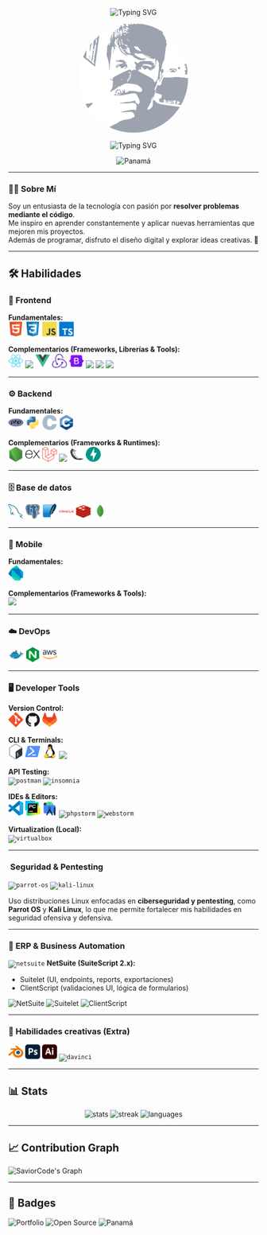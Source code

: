 <p align="center">
<img src="https://readme-typing-svg.herokuapp.com?font=Fira+Code&pause=1000&center=true&vCenter=true&repeat=false&width=435&lines=S4VI0R+C0D3" alt="Typing SVG" />
</p>

<p align="center">
  <img src="https://raw.githubusercontent.com/saviorcode/saviorcode/main/avatar.svg"
       width="220" alt="avatar" style="border-radius:50%;" />
</p>
  
</span>
</p>

<p align="center">
<img src="https://readme-typing-svg.herokuapp.com?font=Fira+Code&size=12&pause=1000&color=9C6DF7&center=true&vCenter=true&repeat=false&width=435&lines=Panamenian+FullStack+Dev" alt="Typing SVG" />
</p>

<p align="center">
<img src="https://upload.wikimedia.org/wikipedia/commons/a/ab/Flag_of_Panama.svg" alt="Panamá" width="32"/>
</p>


---

### 👨‍💻 Sobre Mí
Soy un entusiasta de la tecnología con pasión por **resolver problemas mediante el código**.  
Me inspiro en aprender constantemente y aplicar nuevas herramientas que mejoren mis proyectos.  
Además de programar, disfruto el diseño digital y explorar ideas creativas. 🎨

---


## 🛠 Habilidades

### 🎨 Frontend  

**Fundamentales:**  
<code><img height="30" src="https://raw.githubusercontent.com/devicons/devicon/master/icons/html5/html5-original.svg"></code>
<code><img height="30" src="https://raw.githubusercontent.com/devicons/devicon/master/icons/css3/css3-original.svg"></code>
<code><img height="30" src="https://raw.githubusercontent.com/devicons/devicon/master/icons/javascript/javascript-original.svg"></code>
<code><img height="30" src="https://raw.githubusercontent.com/devicons/devicon/master/icons/typescript/typescript-original.svg"></code>

**Complementarios (Frameworks, Librerías & Tools):**  
<code><img height="30" src="https://raw.githubusercontent.com/devicons/devicon/master/icons/react/react-original.svg"></code>
<code><img height="30" src="https://cdn.worldvectorlogo.com/logos/nextjs-2.svg"></code>
<code><img height="30" src="https://raw.githubusercontent.com/devicons/devicon/master/icons/vuejs/vuejs-original.svg"></code>
<code><img height="30" src="https://raw.githubusercontent.com/devicons/devicon/master/icons/redux/redux-original.svg"></code>
<code><img height="30" src="https://raw.githubusercontent.com/devicons/devicon/master/icons/bootstrap/bootstrap-original.svg"></code>
<code><img height="30" src="https://www.vectorlogo.zone/logos/tailwindcss/tailwindcss-icon.svg"></code>
<code><img height="30" src="https://www.chartjs.org/media/logo-title.svg"></code>
<code><img height="30" src="https://profilinator.rishav.dev/skills-assets/jquery.png"></code>

---

### ⚙️ Backend  

**Fundamentales:**  
<code><img height="30" src="https://raw.githubusercontent.com/devicons/devicon/master/icons/php/php-original.svg"></code>
<code><img height="30" src="https://raw.githubusercontent.com/devicons/devicon/master/icons/python/python-original.svg"></code>
<code><img height="30" src="https://raw.githubusercontent.com/devicons/devicon/master/icons/c/c-original.svg"></code>
<code><img height="30" src="https://raw.githubusercontent.com/devicons/devicon/master/icons/cplusplus/cplusplus-original.svg"></code>

**Complementarios (Frameworks & Runtimes):**  
<code><img height="30" src="https://raw.githubusercontent.com/devicons/devicon/master/icons/nodejs/nodejs-original.svg"></code>
<code><img height="30" src="https://raw.githubusercontent.com/devicons/devicon/master/icons/express/express-original.svg"></code>
<code><img height="30" src="https://raw.githubusercontent.com/devicons/devicon/master/icons/laravel/laravel-original.svg"></code>
<code><img height="30" src="https://cdn.worldvectorlogo.com/logos/django.svg"></code>
<code><img height="30" src="https://raw.githubusercontent.com/devicons/devicon/master/icons/flask/flask-original.svg"></code>
<code><img height="30" src="https://raw.githubusercontent.com/devicons/devicon/master/icons/fastapi/fastapi-original.svg"></code>

---

### 🗄️ Base de datos  

<code><img height="30" src="https://raw.githubusercontent.com/devicons/devicon/master/icons/mysql/mysql-original.svg"></code>
<code><img height="30" src="https://raw.githubusercontent.com/devicons/devicon/master/icons/postgresql/postgresql-original.svg"></code>
<code><img height="30" src="https://raw.githubusercontent.com/devicons/devicon/master/icons/sqlite/sqlite-original.svg"></code>
<code><img height="30" src="https://raw.githubusercontent.com/devicons/devicon/master/icons/oracle/oracle-original.svg"></code>
<code><img height="30" src="https://raw.githubusercontent.com/devicons/devicon/master/icons/redis/redis-original.svg"></code>
<code><img height="30" src="https://raw.githubusercontent.com/devicons/devicon/master/icons/mongodb/mongodb-original.svg"></code>

---


### 📱 Mobile  

**Fundamentales:**  
<code><img height="30" src="https://raw.githubusercontent.com/devicons/devicon/master/icons/dart/dart-original.svg"></code>

**Complementarios (Frameworks & Tools):**  
<code><img height="30" src="https://www.vectorlogo.zone/logos/flutterio/flutterio-icon.svg"></code>

---

### ☁️ DevOps  

<code><img height="30" src="https://raw.githubusercontent.com/devicons/devicon/master/icons/docker/docker-original.svg"></code>
<code><img height="30" src="https://raw.githubusercontent.com/devicons/devicon/master/icons/nginx/nginx-original.svg"></code>
<code><img height="30" src="https://raw.githubusercontent.com/devicons/devicon/master/icons/amazonwebservices/amazonwebservices-original-wordmark.svg"></code>

---

### 🖥️ Developer Tools  

**Version Control:**  
<code><img height="30" src="https://raw.githubusercontent.com/devicons/devicon/master/icons/git/git-original.svg"></code>
<code><img height="30" src="https://raw.githubusercontent.com/devicons/devicon/master/icons/github/github-original.svg"></code>
<code><img height="30" src="https://raw.githubusercontent.com/devicons/devicon/master/icons/gitlab/gitlab-original.svg"></code>

**CLI & Terminals:**  
<code><img height="30" src="https://raw.githubusercontent.com/devicons/devicon/master/icons/bash/bash-original.svg"></code>
<code><img height="30" src="https://raw.githubusercontent.com/devicons/devicon/master/icons/powershell/powershell-original.svg"></code>
<code><img height="30" src="https://raw.githubusercontent.com/devicons/devicon/master/icons/linux/linux-original.svg"></code> <!-- Zsh/Bash -->
<code><img height="30" src="https://cdn.jsdelivr.net/gh/devicons/devicon/icons/windows8/windows8-original.svg"></code> <!-- CMD -->

**API Testing:**  
<code><img height="30" src="https://www.vectorlogo.zone/logos/getpostman/getpostman-icon.svg" alt="postman"></code>
<code><img height="30" src="https://insomnia.rest/images/insomnia-logo-light.svg" alt="insomnia"></code>

**IDEs & Editors:**  
<code><img height="30" src="https://raw.githubusercontent.com/devicons/devicon/master/icons/vscode/vscode-original.svg"></code>
<code><img height="30" src="https://raw.githubusercontent.com/devicons/devicon/master/icons/pycharm/pycharm-original.svg"></code>
<code><img height="30" src="https://raw.githubusercontent.com/devicons/devicon/master/icons/androidstudio/androidstudio-original.svg"></code>
<code><img height="30" src="https://resources.jetbrains.com/storage/products/phpstorm/img/meta/phpstorm_logo_300x300.png" alt="phpstorm"></code>
<code><img height="30" src="https://resources.jetbrains.com/storage/products/webstorm/img/meta/webstorm_logo_300x300.png" alt="webstorm"></code>

**Virtualization (Local):**  
<code><img height="30" src="https://upload.wikimedia.org/wikipedia/commons/d/d5/Virtualbox_logo.png" alt="virtualbox"></code>

---

### ​ Seguridad & Pentesting  

<code><img height="30" src="https://tse3.mm.bing.net/th/id/OIP.PYERB_cLi2_djWV8JEy93QHaHa?r=0&w=474&h=474&c=7&p=0" alt="parrot-os"></code>
<code><img height="30" src="https://www.kali.org/images/kali-logo.svg" alt="kali-linux"></code>

Uso distribuciones Linux enfocadas en **ciberseguridad y pentesting**, como **Parrot OS** y **Kali Linux**, lo que me permite fortalecer mis habilidades en seguridad ofensiva y defensiva.

---

### 🧩 ERP & Business Automation
<code><img height="30" src="https://www.netsuite.com/portal/assets/ico/favicon.ico" alt="netsuite"></code>
**NetSuite (SuiteScript 2.x):**  
- Suitelet (UI, endpoints, reports, exportaciones)
- ClientScript (validaciones UI, lógica de formularios)

<!-- Badges descriptivos -->
![NetSuite](https://img.shields.io/badge/NetSuite-SuiteScript%202.x-FF0000?logo=oracle&logoColor=white)
![Suitelet](https://img.shields.io/badge/Script-Suitelet-0A66C2)
![ClientScript](https://img.shields.io/badge/Script-ClientScript-0A66C2)

---

### 🎨 Habilidades creativas (Extra)

<code><img height="30" src="https://raw.githubusercontent.com/devicons/devicon/master/icons/blender/blender-original.svg"></code>
<code><img height="30" src="https://raw.githubusercontent.com/devicons/devicon/master/icons/photoshop/photoshop-plain.svg"></code>
<code><img height="30" src="https://raw.githubusercontent.com/devicons/devicon/master/icons/illustrator/illustrator-plain.svg"></code>
<code><img height="30" src="https://upload.wikimedia.org/wikipedia/commons/thumb/9/90/DaVinci_Resolve_17_logo.svg/800px-DaVinci_Resolve_17_logo.svg.png" alt="davinci"></code>


---
## 📊 Stats
<p align="center">
  <img src="https://github-readme-stats.vercel.app/api?username=saviorcode&show_icons=true&theme=tokyonight" alt="stats" />
  <img src="https://github-readme-streak-stats.herokuapp.com/?user=saviorcode&theme=tokyonight" alt="streak" />
  <img src="https://github-readme-stats.vercel.app/api/top-langs/?username=saviorcode&layout=compact&theme=tokyonight" alt="languages" />
</p>

---

## 📈 Contribution Graph
![SaviorCode's Graph](https://github-readme-activity-graph.vercel.app/graph?username=saviorcode&theme=tokyo-night)

---

## 🚀 Badges
![Portfolio](https://img.shields.io/badge/Portfolio-Online-blue?style=for-the-badge&logo=google-chrome)
![Open Source](https://img.shields.io/badge/Open%20Source-Lover-green?style=for-the-badge&logo=github)
![Panamá](https://img.shields.io/badge/Made%20in-Panamá-red?style=for-the-badge&logo=flag)
